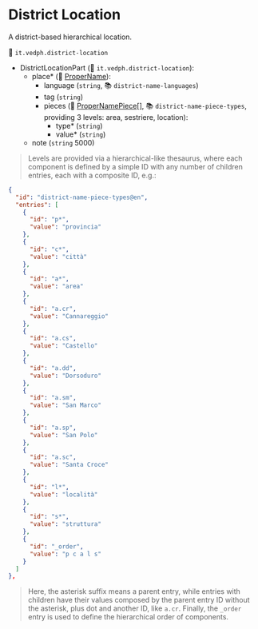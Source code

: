 # District Location

A district-based hierarchical location.

🔑 `it.vedph.district-location`

- DistrictLocationPart (🔑 `it.vedph.district-location`):
  - place\* (🧱 [ProperName](https://github.com/vedph/cadmus-bricks/blob/master/docs/proper-name.md)):
    - language (`string`, 📚 `district-name-languages`)
    - tag (`string`)
    - pieces (🧱 [ProperNamePiece[]](https://github.com/vedph/cadmus-bricks/blob/master/docs/proper-name-piece.md), 📚 `district-name-piece-types`, providing 3 levels: area, sestriere, location):
      - type\* (`string`)
      - value\* (`string`)
  - note (`string` 5000)

>Levels are provided via a hierarchical-like thesaurus, where each component is defined by a simple ID with any number of children entries, each with a composite ID, e.g.:

```json
{
  "id": "district-name-piece-types@en",
  "entries": [
    {
      "id": "p*",
      "value": "provincia"
    },
    {
      "id": "c*",
      "value": "città"
    },
    {
      "id": "a*",
      "value": "area"
    },
    {
      "id": "a.cr",
      "value": "Cannareggio"
    },
    {
      "id": "a.cs",
      "value": "Castello"
    },
    {
      "id": "a.dd",
      "value": "Dorsoduro"
    },
    {
      "id": "a.sm",
      "value": "San Marco"
    },
    {
      "id": "a.sp",
      "value": "San Polo"
    },
    {
      "id": "a.sc",
      "value": "Santa Croce"
    },
    {
      "id": "l*",
      "value": "località"
    },
    {
      "id": "s*",
      "value": "struttura"
    },
    {
      "id": "_order",
      "value": "p c a l s"
    }
  ]
},
```

>Here, the asterisk suffix means a parent entry, while entries with children have their values composed by the parent entry ID without the asterisk, plus dot and another ID, like `a.cr`. Finally, the `_order` entry is used to define the hierarchical order of components.
